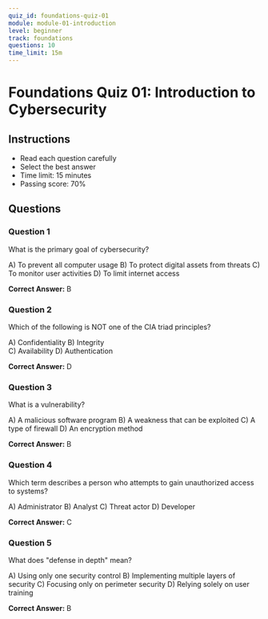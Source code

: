 ```yaml
---
quiz_id: foundations-quiz-01
module: module-01-introduction
level: beginner
track: foundations
questions: 10
time_limit: 15m
---
```


# Foundations Quiz 01: Introduction to Cybersecurity

## Instructions

- Read each question carefully
- Select the best answer
- Time limit: 15 minutes
- Passing score: 70%

## Questions

### Question 1
What is the primary goal of cybersecurity?

A) To prevent all computer usage
B) To protect digital assets from threats
C) To monitor user activities
D) To limit internet access

**Correct Answer:** B

### Question 2
Which of the following is NOT one of the CIA triad principles?

A) Confidentiality
B) Integrity  
C) Availability
D) Authentication

**Correct Answer:** D

### Question 3
What is a vulnerability?

A) A malicious software program
B) A weakness that can be exploited
C) A type of firewall
D) An encryption method

**Correct Answer:** B

### Question 4
Which term describes a person who attempts to gain unauthorized access to systems?

A) Administrator
B) Analyst
C) Threat actor
D) Developer

**Correct Answer:** C

### Question 5
What does "defense in depth" mean?

A) Using only one security control
B) Implementing multiple layers of security
C) Focusing only on perimeter security
D) Relying solely on user training

**Correct Answer:** B
